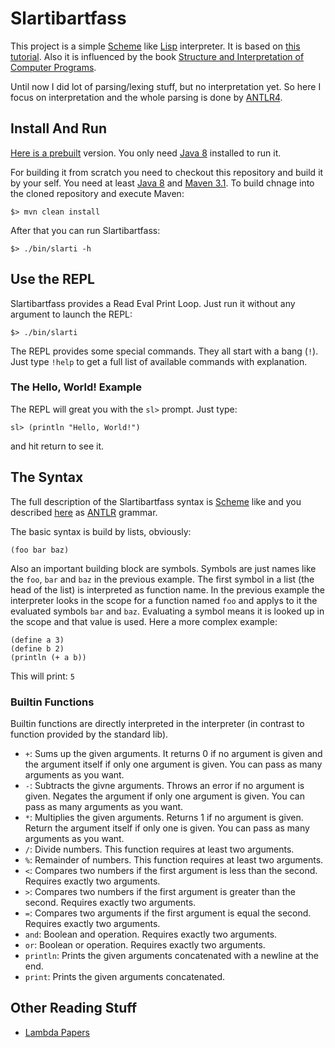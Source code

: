# Slartibartfass

This project is a simple [Scheme][scheme] like [Lisp][lisp] interpreter.
It is based on [this tutorial][mumbler]. Also it is influenced by the
book [Structure and Interpretation of Computer Programs][saiocp].

Until now I did lot of parsing/lexing stuff, but no interpretation yet.
So here I focus on interpretation and the whole parsing is done by 
[ANTLR4][antlr].

## Install And Run

[Here is a prebuilt][dist] version. You only need [Java 8][jdk] installed
to run it.
 
For building it from scratch you need to checkout this repository and 
build it by your self. You need at least [Java 8][jdk] and [Maven 3.1][mvn].
To build chnage into the cloned repository and execute Maven:

    $> mvn clean install

After that you can run Slartibartfass:
   
    $> ./bin/slarti -h

## Use the REPL

Slartibartfass provides a Read Eval Print Loop. Just run it without any
argument to launch the REPL:

    $> ./bin/slarti

The REPL provides some special commands. They all start with a bang (`!`).
Just type `!help` to get a full list of available commands with explanation.

### The Hello, World! Example

The REPL will great you with the `sl>` prompt. Just type:

    sl> (println "Hello, World!")

and hit return to see it.
    
##  The Syntax

The full description of the Slartibartfass syntax is [Scheme][scheme] 
like and you described [here][syntax] as [ANTLR][antlr] grammar.

The basic syntax is build by lists, obviously:

    (foo bar baz)

Also an important building block are symbols. Symbols are just names
like the `foo`, `bar` and `baz` in the previous example. The first 
symbol in a list (the head of the list) is interpreted as function
name. In the previous example the interpreter looks in the scope for
a function named `foo` and applys to it the evaluated symbols `bar`
and `baz`. Evaluating a symbol means it is looked up in the scope
and that value is used. Here a more complex example:

    (define a 3)
    (define b 2)
    (println (+ a b))

This will print: `5`

### Builtin Functions

Builtin functions are directly interpreted in the interpreter (in contrast
to function provided by the standard lib).

- `+`: Sums up the given arguments. It returns 0 if no argument is given 
       and the argument itself if only one argument is given. You can pass
       as many arguments as you want.
- `-`: Subtracts the givne arguments. Throws an error if no argument is 
       given. Negates the argument if only one argument is given. You can pass
       as many arguments as you want.
- `*`: Multiplies the given arguments. Returns 1 if no argument is given.
       Return the argument itself if only one is given. You can pass
       as many arguments as you want.
- `/`: Divide numbers. This function requires at least two arguments.
- `%`: Remainder of numbers. This function requires at least two arguments.
- `<`: Compares two numbers if the first argument is less than the second. 
       Requires exactly two arguments.
- `>`: Compares two numbers if the first argument is greater than the second. 
       Requires exactly two arguments.
- `=`: Compares two arguments if the first argument is equal the second. 
       Requires exactly two arguments.
- `and`: Boolean and operation. Requires exactly two arguments. 
- `or`: Boolean or operation. Requires exactly two arguments.
- `println`: Prints the given arguments concatenated with a newline at the end.
- `print`: Prints the given arguments concatenated.

## Other Reading Stuff

- [Lambda Papers](http://library.readscheme.org/page1.html)

[antlr]:    http://www.antlr.org/
[dist]:     https://ci.weltraumschaf.de/job/Slartibartfass/lastSuccessfulBuild/artifact/target/slartibartfass.zip
[jdk]:      http://www.oracle.com/technetwork/java/javase/downloads/jdk8-downloads-2133151.html
[lisp]:     https://en.wikipedia.org/wiki/Lisp_(programming_language)
[mumbler]:  http://cesquivias.github.io/blog/2014/10/13/writing-a-language-in-truffle-part-1-a-simple-slow-interpreter/
[mvn]:      https://maven.apache.org/download.cgi
[saiocp]:   https://mitpress.mit.edu/sicp/full-text/book/book.html
[scheme]:   https://en.wikipedia.org/wiki/Scheme_(programming_language)
[syntax]:   https://github.com/Weltraumschaf/slartibartfass/blob/master/src/main/antlr4/Slarti.g4